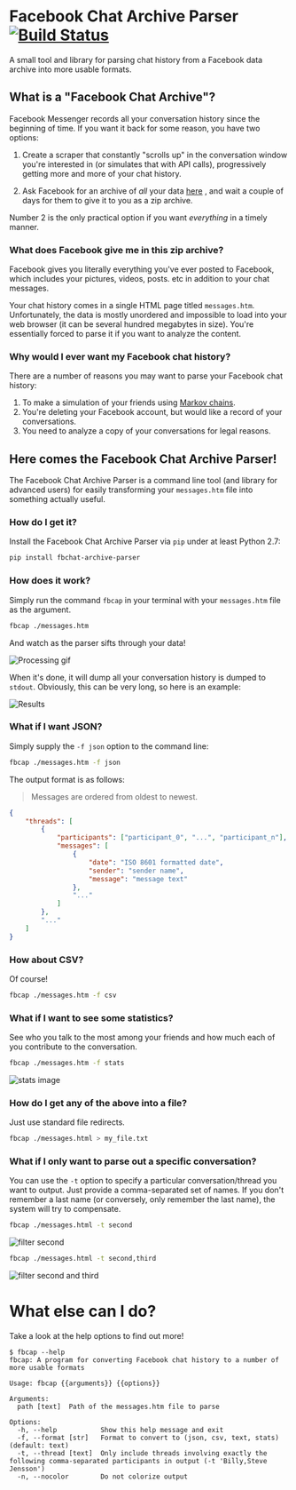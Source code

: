 # Facebook Chat Archive Parser [![Build Status](https://travis-ci.org/ownaginatious/fbchat-archive-parser.svg?branch=master)](https://travis-ci.org/ownaginatious/fbchat-archive-parser)
A small tool and library for parsing chat history from a Facebook data archive into more usable formats.

## What is a "Facebook Chat Archive"?

Facebook Messenger records all your conversation history since the beginning of time. If you want it back for some reason, you have two options:

1. Create a scraper that constantly "scrolls up" in the conversation window you're interested in (or simulates that with API calls), progressively getting more and more of your chat history.

2. Ask Facebook for an archive of *all* your data [here](https://www.facebook.com/dyi) , and wait a couple of days for them to give it to you as a zip archive.

Number 2 is the only practical option if you want *everything* in a timely manner.

### What does Facebook give me in this zip archive?

Facebook gives you literally everything you've ever posted to Facebook, which includes your pictures, videos, posts. etc in addition to your chat messages.

Your chat history comes in a single HTML page titled `messages.htm`. Unfortunately, the data is mostly unordered and impossible to load into your web browser (it can be several hundred megabytes in size). You're essentially forced to parse it if you want to analyze the content.

### Why would I ever want my Facebook chat history?

There are a number of reasons you may want to parse your Facebook chat history:

1. To make a simulation of your friends using [Markov chains](https://en.wikipedia.org/wiki/Markov_chain).
2. You're deleting your Facebook account, but would like a record of your conversations.
3. You need to analyze a copy of your conversations for legal reasons.

## Here comes the Facebook Chat Archive Parser!

The Facebook Chat Archive Parser is a command line tool (and library for advanced users) for easily transforming your `messages.htm` file into something actually useful.

### How do I get it?
Install the Facebook Chat Archive Parser via `pip` under at least Python 2.7:
```bash
pip install fbchat-archive-parser
```

### How does it work?
Simply run the command `fbcap` in your terminal with your `messages.htm` file as the argument.

```bash
fbcap ./messages.htm
```

And watch as the parser sifts through your data!

![Processing gif](https://zippy.gfycat.com/VariableAlarmedGander.gif)

When it's done, it will dump all your conversation history is dumped to `stdout`. Obviously, this can be very long, so here is an example:

![Results](http://imgur.com/pXnGJFs.png)

### What if I want JSON?

Simply supply the `-f json` option to the command line:

```bash
fbcap ./messages.htm -f json
```

The output format is as follows:

  > Messages are ordered from oldest to newest.
   
```json
{
    "threads": [
    	{
            "participants": ["participant_0", "...", "participant_n"],
            "messages": [
                {
                    "date": "ISO 8601 formatted date",
                    "sender": "sender name",
                    "message": "message text"
                },
                "..."
            ]
        },
        "..."
    ]
}
```

### How about CSV?

Of course!

```bash
fbcap ./messages.htm -f csv
```

### What if I want to see some statistics?

See who you talk to the most among your friends and how much each of you contribute to the conversation.

```bash
fbcap ./messages.htm -f stats
```
![stats image](http://www.ultraimg.com/images/ScreenShot2016-01-25at1.27.57PM.png)

### How do I get any of the above into a file?

Just use standard file redirects.

```bash
fbcap ./messages.html > my_file.txt
```

### What if I only want to parse out a specific conversation?

You can use the `-t` option to specify a particular conversation/thread you want to output. Just provide a comma-separated set of names. If you don't remember a last name (or conversely, only remember the last name), the system will try to compensate.

```bash
fbcap ./messages.html -t second
```
![filter second](http://www.ultraimg.com/images/ScreenShot2016-01-25at1.43.25PM.png)

```bash
fbcap ./messages.html -t second,third
```
![filter second and third](http://www.ultraimg.com/images/ScreenShot2016-01-25at1.43.33PM.png)

# What else can I do?

Take a look at the help options to find out more!

```
$ fbcap --help
fbcap: A program for converting Facebook chat history to a number of more usable formats

Usage: fbcap {{arguments}} {{options}}

Arguments:
  path [text]  Path of the messages.htm file to parse

Options:
  -h, --help           Show this help message and exit
  -f, --format [str]   Format to convert to (json, csv, text, stats) (default: text)
  -t, --thread [text]  Only include threads involving exactly the following comma-separated participants in output (-t 'Billy,Steve Jensson')
  -n, --nocolor        Do not colorize output
```
